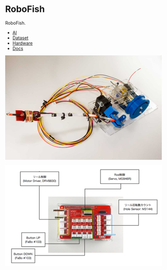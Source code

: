 # RoboFish

RoboFish.

* [AI](/AI/README.md)
* [Dataset](/Dataset/README.md)
* [Hardware](/Hardware/README.md)
* [Docs](/Docs/README.md)

![](/Hardware/img/robofish001.png)

![](/Docs/img/wiring_diagram001.png)
